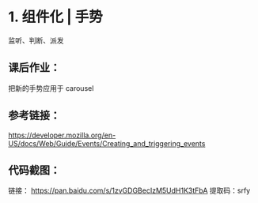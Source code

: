 # 1. 组件化 | 手势
监听、判断、派发

## 课后作业：
把新的手势应用于 carousel
## 参考链接：
https://developer.mozilla.org/en-US/docs/Web/Guide/Events/Creating_and_triggering_events
## 代码截图：
链接： https://pan.baidu.com/s/1zvGDGBecIzM5UdH1K3tFbA
提取码：srfy